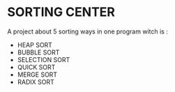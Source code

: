 # SORTING CENTER
A project about 5 sorting ways in one program witch is : 

- HEAP SORT 
- BUBBLE SORT 
- SELECTION SORT 
- QUICK SORT 
- MERGE SORT
- RADIX  SORT
